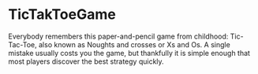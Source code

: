 # TicTakToeGame
Everybody remembers this paper-and-pencil game from childhood: Tic-Tac-Toe, 
also known as Noughts and crosses or Xs and Os. A single mistake usually 
costs you the game, but thankfully it is simple enough that most players discover 
the best strategy quickly. 
